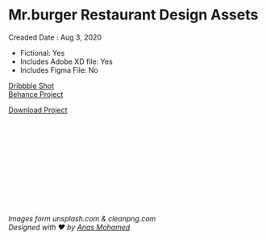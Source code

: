 # Mr.burger Restaurant Design Assets
Creaded Date : Aug 3, 2020

- Fictional: Yes
- Includes Adobe XD file: Yes
- Includes Figma File: No


[Dribbble Shot](https://dribbble.com/shots/13957698-Restaurant-Web-Design)
<br>
[Behance Project](https://www.behance.net/gallery/102116543/Restaurant-Web-Design)<br>

[Download Project](https://download-directory.github.io/?url=https%3A%2F%2Fgithub.com%2FAmohamed2479%2Fdesign-Assets%2Ftree%2Fmaster%2FMr.%2520burger%2520resturant%2520design%2520assets)

<br>
<br>
<br>
<br>
<br>
<br>
<br>
<br>
<br>
<br>



*Images form unsplash.com & cleanpng.com <br> Designed with ❤ by [Anas Mohamed](https://github.com/amohamed2479)*
